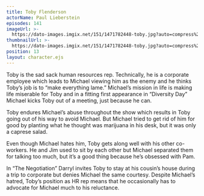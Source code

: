 ```yaml
---
title: Toby Flenderson
actorName: Paul Lieberstein
episodes: 141
imageUrl: >-
  https://dato-images.imgix.net/151/1471782448-toby.jpg?auto=compress%2Cformat&ch=DPR%2CWidth&fm=jpg&w=500
thumbnailUrl: >-
  https://dato-images.imgix.net/151/1471782448-toby.jpg?auto=compress%2Cformat&ch=DPR%2CWidth&crop=faces&fit=crop&h=200&w=200
position: 13
layout: character.ejs
---
```


Toby is the sad sack human resources rep. Technically, he is a corporate employee which leads to Michael viewing him as the enemy and he thinks Toby’s job is to “make everything lame.” Michael’s mission in life is making life miserable for Toby and in a fitting first appearance in “Diversity Day” Michael kicks Toby out of a meeting, just because he can.

Toby endures Michael’s abuse throughout the show which results in Toby going out of his way to avoid Michael. But Michael tried to get rid of him for good by planting what he thought was marijuana in his desk, but it was only a caprese salad.

Even though Michael hates him, Toby gets along well with his other co-workers. He and Jim used to sit by each other but Michael separated them for talking too much, but it’s a good thing because he’s obsessed with Pam.

In “The Negotiation” Darryl invites Toby to stay at his cousin’s house during a trip to corporate but denies Michael the same courtesy. Despite Michael’s hatred, Toby’s position as HR rep means that he occasionally has to advocate for Michael much to his reluctance.